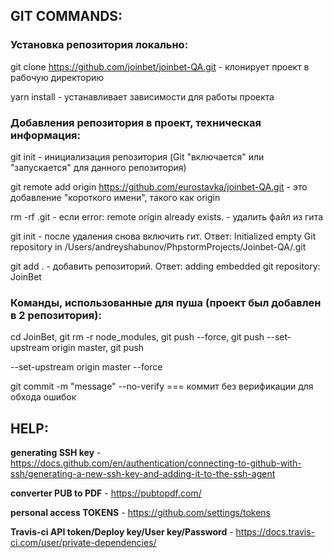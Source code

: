 ## GIT COMMANDS:

### Установка репозитория локально:

git clone https://github.com/joinbet/joinbet-QA.git - клонирует проект в рабочую директорию

yarn install - устанавливает зависимости для работы проекта

### Добавления репозитория в проект, техническая информация:

git init - инициализация репозитория (Git "включается" или "запускается" для данного репозитория)

git remote add origin https://github.com/eurostavka/joinbet-QA.git - это добавление "короткого имени", такого как origin

rm -rf .git - если error: remote origin already exists. - удалить файл из гита

git init - после удаления снова включить гит. Ответ: Initialized empty Git repository in /Users/andreyshabunov/PhpstormProjects/Joinbet-QA/.git

git add . - добавить репозиторий. Ответ: adding embedded git repository: JoinBet

### Команды, использованные для пуша (проект был добавлен в 2 репозитория):

cd JoinBet, git rm -r node_modules, git push --force, git push --set-upstream origin master, git push

--set-upstream origin master --force

git commit -m "message" --no-verify === коммит без верификации для обхода ошибок

## HELP:

**generating SSH key** - https://docs.github.com/en/authentication/connecting-to-github-with-ssh/generating-a-new-ssh-key-and-adding-it-to-the-ssh-agent

**converter PUB to PDF** - https://pubtopdf.com/

**personal access TOKENS** - https://github.com/settings/tokens

**Travis-ci API token/Deploy key/User key/Password** - https://docs.travis-ci.com/user/private-dependencies/